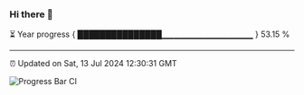### Hi there 👋

⏳ Year progress { ███████████████▁▁▁▁▁▁▁▁▁▁▁▁▁▁▁ } 53.15 %

---

⏰ Updated on Sat, 13 Jul 2024 12:30:31 GMT

![Progress Bar CI](https://github.com/liununu/liununu/workflows/Progress%20Bar%20CI/badge.svg)
